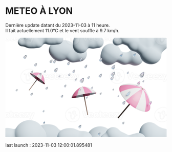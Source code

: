 # METEO À LYON

Dernière update datant du 2023-11-03 à 11 heure.  
Il fait actuellement 11.0°C et le vent souffle à 9.7 km/h.      

![](./.github/rain.png)

last launch : 2023-11-03 12:00:01.895481
